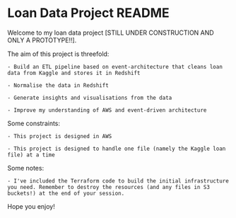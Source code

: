 # **Loan Data Project README**


Welcome to my loan data project [STILL UNDER CONSTRUCTION AND ONLY A PROTOTYPE!!].


The aim of this project is threefold:

    - Build an ETL pipeline based on event-architecture that cleans loan data from Kaggle and stores it in Redshift

    - Normalise the data in Redshift

    - Generate insights and visualisations from the data

    - Improve my understanding of AWS and event-driven architecture


Some constraints:

    - This project is designed in AWS

    - This project is designed to handle one file (namely the Kaggle loan file) at a time


Some notes:

    - I've included the Terraform code to build the initial infrastructure you need. Remember to destroy the resources (and any files in S3 buckets!) at the end of your session.


Hope you enjoy!
